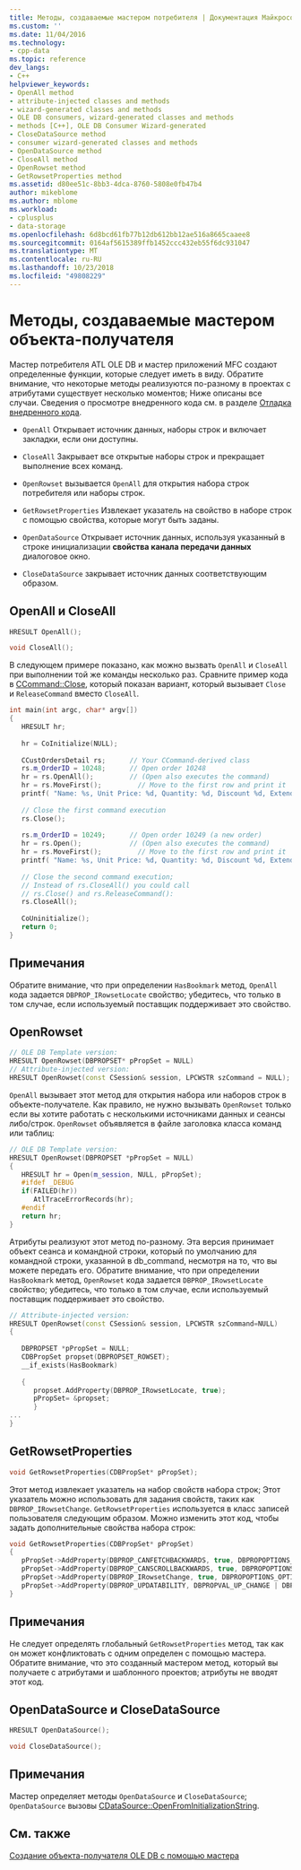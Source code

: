 ```yaml
---
title: Методы, создаваемые мастером потребителя | Документация Майкрософт
ms.custom: ''
ms.date: 11/04/2016
ms.technology:
- cpp-data
ms.topic: reference
dev_langs:
- C++
helpviewer_keywords:
- OpenAll method
- attribute-injected classes and methods
- wizard-generated classes and methods
- OLE DB consumers, wizard-generated classes and methods
- methods [C++], OLE DB Consumer Wizard-generated
- CloseDataSource method
- consumer wizard-generated classes and methods
- OpenDataSource method
- CloseAll method
- OpenRowset method
- GetRowsetProperties method
ms.assetid: d80ee51c-8bb3-4dca-8760-5808e0fb47b4
author: mikeblome
ms.author: mblome
ms.workload:
- cplusplus
- data-storage
ms.openlocfilehash: 6d8bcd61fb77b12db612bb12ae516a8665caaee8
ms.sourcegitcommit: 0164af5615389ffb1452ccc432eb55f6dc931047
ms.translationtype: MT
ms.contentlocale: ru-RU
ms.lasthandoff: 10/23/2018
ms.locfileid: "49808229"
---
```

# <a name="consumer-wizard-generated-methods"></a>Методы, создаваемые мастером объекта-получателя

Мастер потребителя ATL OLE DB и мастер приложений MFC создают определенные функции, которые следует иметь в виду. Обратите внимание, что некоторые методы реализуются по-разному в проектах с атрибутами существует несколько моментов; Ниже описаны все случаи. Сведения о просмотре внедренного кода см. в разделе [Отладка внедренного кода](/visualstudio/debugger/how-to-debug-injected-code).  
  
- `OpenAll` Открывает источник данных, наборы строк и включает закладки, если они доступны.  
  
- `CloseAll` Закрывает все открытые наборы строк и прекращает выполнение всех команд.  
  
- `OpenRowset` вызывается `OpenAll` для открытия набора строк потребителя или наборы строк.  
  
- `GetRowsetProperties` Извлекает указатель на свойство в наборе строк с помощью свойства, которые могут быть заданы.  
  
- `OpenDataSource` Открывает источник данных, используя указанный в строке инициализации **свойства канала передачи данных** диалоговое окно.  
  
- `CloseDataSource` закрывает источник данных соответствующим образом.  
  
## <a name="openall-and-closeall"></a>OpenAll и CloseAll  
  
```cpp  
HRESULT OpenAll();   

void CloseAll();  
```  
  
В следующем примере показано, как можно вызвать `OpenAll` и `CloseAll` при выполнении той же команды несколько раз. Сравните пример кода в [CCommand::Close](../../data/oledb/ccommand-close.md), который показан вариант, который вызывает `Close` и `ReleaseCommand` вместо `CloseAll`.  
  
```cpp  
int main(int argc, char* argv[])  
{  
   HRESULT hr;  
  
   hr = CoInitialize(NULL);  
  
   CCustOrdersDetail rs;      // Your CCommand-derived class  
   rs.m_OrderID = 10248;      // Open order 10248  
   hr = rs.OpenAll();         // (Open also executes the command)  
   hr = rs.MoveFirst();         // Move to the first row and print it  
   printf( "Name: %s, Unit Price: %d, Quantity: %d, Discount %d, Extended Price %d\n", rs.m_ProductName, rs.m_UnitPrice.int64, rs.m_Quantity, rs.m_Discount, rs.m_ExtendedPrice.int64 );  
  
   // Close the first command execution  
   rs.Close();  
  
   rs.m_OrderID = 10249;      // Open order 10249 (a new order)  
   hr = rs.Open();            // (Open also executes the command)  
   hr = rs.MoveFirst();         // Move to the first row and print it  
   printf( "Name: %s, Unit Price: %d, Quantity: %d, Discount %d, Extended Price %d\n", rs.m_ProductName, rs.m_UnitPrice.int64, rs.m_Quantity, rs.m_Discount, rs.m_ExtendedPrice.int64 );  
  
   // Close the second command execution;  
   // Instead of rs.CloseAll() you could call  
   // rs.Close() and rs.ReleaseCommand():  
   rs.CloseAll();  
  
   CoUninitialize();  
   return 0;  
}  
```  
  
## <a name="remarks"></a>Примечания  

Обратите внимание, что при определении `HasBookmark` метод, `OpenAll` кода задается `DBPROP_IRowsetLocate` свойство; убедитесь, что только в том случае, если используемый поставщик поддерживает это свойство.  
  
## <a name="openrowset"></a>OpenRowset  
  
```cpp  
// OLE DB Template version:   
HRESULT OpenRowset(DBPROPSET* pPropSet = NULL)  
// Attribute-injected version:  
HRESULT OpenRowset(const CSession& session, LPCWSTR szCommand = NULL);  
```  
  
`OpenAll` вызывает этот метод для открытия набора или наборов строк в объекте-получателе. Как правило, не нужно вызывать `OpenRowset` только если вы хотите работать с несколькими источниками данных и сеансы либо/строк. `OpenRowset` объявляется в файле заголовка класса команд или таблиц:  
  
```cpp  
// OLE DB Template version:  
HRESULT OpenRowset(DBPROPSET *pPropSet = NULL)  
{  
   HRESULT hr = Open(m_session, NULL, pPropSet);  
   #ifdef _DEBUG  
   if(FAILED(hr))  
      AtlTraceErrorRecords(hr);  
   #endif  
   return hr;  
}  
```  
  
Атрибуты реализуют этот метод по-разному. Эта версия принимает объект сеанса и командной строки, который по умолчанию для командной строки, указанной в db_command, несмотря на то, что вы можете передать его. Обратите внимание, что при определении `HasBookmark` метод, `OpenRowset` кода задается `DBPROP_IRowsetLocate` свойство; убедитесь, что только в том случае, если используемый поставщик поддерживает это свойство.  
  
```cpp  
// Attribute-injected version:  
HRESULT OpenRowset(const CSession& session, LPCWSTR szCommand=NULL)  
{  
  
   DBPROPSET *pPropSet = NULL;  
   CDBPropSet propset(DBPROPSET_ROWSET);  
   __if_exists(HasBookmark)  
  
   {  
      propset.AddProperty(DBPROP_IRowsetLocate, true);  
      pPropSet= &propset;  
      }  
...  
}  
```  
  
## <a name="getrowsetproperties"></a>GetRowsetProperties  
  
```cpp 
void GetRowsetProperties(CDBPropSet* pPropSet);  
```  
  
Этот метод извлекает указатель на набор свойств набора строк; Этот указатель можно использовать для задания свойств, таких как `DBPROP_IRowsetChange`. `GetRowsetProperties` используется в класс записей пользователя следующим образом. Можно изменить этот код, чтобы задать дополнительные свойства набора строк:  
  
```cpp  
void GetRowsetProperties(CDBPropSet* pPropSet)  
{  
   pPropSet->AddProperty(DBPROP_CANFETCHBACKWARDS, true, DBPROPOPTIONS_OPTIONAL);  
   pPropSet->AddProperty(DBPROP_CANSCROLLBACKWARDS, true, DBPROPOPTIONS_OPTIONAL);  
   pPropSet->AddProperty(DBPROP_IRowsetChange, true, DBPROPOPTIONS_OPTIONAL);  
   pPropSet->AddProperty(DBPROP_UPDATABILITY, DBPROPVAL_UP_CHANGE | DBPROPVAL_UP_INSERT | DBPROPVAL_UP_DELETE);  
}  
```  
  
## <a name="remarks"></a>Примечания  

Не следует определять глобальный `GetRowsetProperties` метод, так как он может конфликтовать с одним определен с помощью мастера. Обратите внимание, что это созданный мастером метод, который вы получаете с атрибутами и шаблонного проектов; атрибуты не вводят этот код.  
  
## <a name="opendatasource-and-closedatasource"></a>OpenDataSource и CloseDataSource  
  
```cpp  
HRESULT OpenDataSource();   

void CloseDataSource();  
```  
  
## <a name="remarks"></a>Примечания  

Мастер определяет методы `OpenDataSource` и `CloseDataSource`; `OpenDataSource` вызовы [CDataSource::OpenFromInitializationString](../../data/oledb/cdatasource-openfrominitializationstring.md).  
  
## <a name="see-also"></a>См. также  

[Создание объекта-получателя OLE DB с помощью мастера](../../data/oledb/creating-an-ole-db-consumer-using-a-wizard.md)